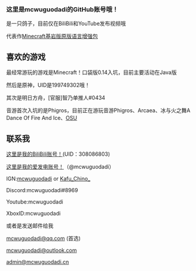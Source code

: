 ### 这里是mcwuguodadi的GitHub账号哦！

是一只鸽子，目前仅在BiliBili和YouTube发布视频哦

代表作[Minecraft基岩版原版语言增强包](https://github.com/mcwuguodadi/Minecraft-Bedrock-Edition-Language-Enhancement-Pack)
## 喜欢的游戏

最经常游玩的游戏是Minecraft！口袋版0.14入坑，目前主要活动在Java版

然后是原神，UID是199749302哦！

其次是明日方舟，[官服]智乃单推人#0434

音游首次入坑的是Phigros，目前正在游玩音游Phigros、Arcaea、冰与火之舞A Dance Of Fire And Ice、[OSU](https://osu.ppy.sh/users/25092347)
## 联系我
[这里是我的BiliBili账号！](https://space.bilibili.com/308086803)(UID：308086803)

[这里是我的爱发电账号！](https://afdian.net/@mcwuguodadi)（@mcwuguodadi）

IGN:[mcwuguodadi](https://namemc.com/profile/mcwuguodadi) or [Kafu_Chino_](https://namemc.com/profile/Kafu_Chino_)

Discord:mcwuguodadi#8969

Youtube:mcwuguodadi

XboxID:mcwuguodadi

或者是发送邮件给我

mcwuguodadi@qq.com (首选)

mcwuguodadi@outlook.com

admin@mcwuguodadi.cn
